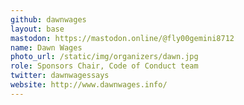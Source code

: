 ```yaml
---
github: dawnwages
layout: base
mastodon: https://mastodon.online/@fly00gemini8712
name: Dawn Wages
photo_url: /static/img/organizers/dawn.jpg
role: Sponsors Chair, Code of Conduct team
twitter: dawnwagessays
website: http://www.dawnwages.info/
---
```

